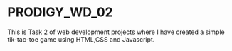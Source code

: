 # PRODIGY_WD_02
This is Task 2 of web development projects where I have created a simple tik-tac-toe game using HTML,CSS and Javascript.
